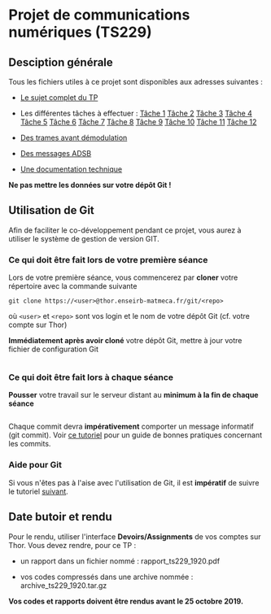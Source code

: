 # Projet de communications numériques (TS229)

## Desciption générale
Tous les fichiers utiles à ce projet sont disponibles aux adresses suivantes :

* [Le sujet complet du TP](https://thor.enseirb-matmeca.fr/ruby/submissions/2062/download/88fb37ed4f9059840de3d5b7b09f9cdde897140b1df62ed995ae92cd500dd286)

* Les différentes tâches à effectuer : [Tâche 1](https://thor.enseirb-matmeca.fr/ruby/submissions/2063/download/74d4648f1aac00760f34dc21c69b8c9ab34fd91f829811dad0d3c6f3df2523bb) [Tâche 2](https://thor.enseirb-matmeca.fr/ruby/submissions/2064/download/920f7b71a526c4540b38d59c056370a8ddd7908db031d8cbab926c8da2a89f2b) [Tâche 3](https://thor.enseirb-matmeca.fr/ruby/submissions/2065/download/afadf1dbedea221e264ba67be614c4a972d2a3bde3c4302f2fce92ca5e0752cc) [Tâche 4](https://thor.enseirb-matmeca.fr/ruby/submissions/2066/download/c449206ec5af421d08c34c3240fa87b1e17f05bb19dfac1008c19e31528289b7) [Tâche 5](https://thor.enseirb-matmeca.fr/ruby/submissions/2067/download/fe1880743089a3742f855d6cdcb32225d5c6e0b8cc10aedd3e4b0157248883a2) [Tâche 6](https://thor.enseirb-matmeca.fr/ruby/submissions/2068/download/c6e38152f59a512f6430133dd3999fa73578eed13d829ef52eb4010b46d73478) [Tâche 7](https://thor.enseirb-matmeca.fr/ruby/submissions/2069/download/f700a3f6fcc4ac380089dbc09f181e6aa0c0fe2ee0e13ba552af033797d992b6) [Tâche 8](https://thor.enseirb-matmeca.fr/ruby/submissions/2070/download/86482a8f9f0b62cc5fcbb1727732d057d60d466983d29a439ab4f3ce73e848e8) [Tâche 9](https://thor.enseirb-matmeca.fr/ruby/submissions/2071/download/a0f3c1042df2336c3698be9ef55000e6d9d3948749e19e361ec42d95b027caf3) [Tâche 10](https://thor.enseirb-matmeca.fr/ruby/submissions/2072/download/6fab55d5455acb9cbd9c745d658db8ae25874b0248dd8070ca1f3219da4d6e35) [Tâche 11](https://thor.enseirb-matmeca.fr/ruby/submissions/2073/download/62a6cbe9b0c38e6f0627091d93c306b93336444792956bf2dc2d84fb6bc89b01) [Tâche 12](https://thor.enseirb-matmeca.fr/ruby/submissions/2074/download/e93b88dede0713d1e63b62b4e5dba95bd0f241ddead012cbbf26a0daa039ec2b)  

* [Des trames avant démodulation](https://thor.enseirb-matmeca.fr/ruby/submissions/2075/download/9f9a0fd1a51c10addd79dd4fab8d3b48b26238829ffb0f5a1d427c5e94e68deb)

* [Des messages ADSB](https://thor.enseirb-matmeca.fr/ruby/submissions/2076/download/127286e770a32ee45991d65a0c86b87f246149abd85f10f805b654bec27cbddc)

* [Une documentation technique](https://thor.enseirb-matmeca.fr/ruby/submissions/2077/download/326c5324ffb1f58b86481b5ece787d3f2fd61b3e07d2a663b02f6312e0647c57)

**Ne pas mettre les données sur votre dépôt Git !**

## Utilisation de Git

 Afin de faciliter le co-développement pendant ce projet, vous aurez à utiliser le système de gestion de version GIT. 

### Ce qui doit être fait lors de votre première séance
Lors de votre première séance, vous commencerez par **cloner** votre répertoire avec la commande suivante

``` 
git clone https://<user>@thor.enseirb-matmeca.fr/git/<repo>
```

où `<user>` et `<repo>` sont vos login et le nom de votre dépôt Git (cf. votre compte sur Thor)

**Immédiatement après avoir cloné** votre dépôt Git, mettre à jour votre fichier de configuration Git

``` ssh ssh.enseirb-matmeca.fr /net/ens/renault/local/bin/init-gitconfig.sh > ~/.gitconfig
```

### Ce qui doit être fait lors à chaque séance

**Pousser** votre travail sur le serveur distant au **minimum à la fin de chaque séance** 

``` git push origin master
```

Chaque commit devra **impérativement** comporter un message informatif (git commit). Voir [ce tutoriel](https://chris.beams.io/posts/git-commit/) pour un guide de bonnes pratiques concernant les commits.

### Aide pour Git
Si vous n'êtes pas à l'aise avec l'utilisation de Git, il est **impératif** de suivre le tutoriel [suivant](http://www.labri.fr/perso/renault/working/teaching/projets/git.php).

## Date butoir et rendu
Pour le rendu, utiliser l'interface **Devoirs/Assignments** de vos comptes sur Thor. Vous devez rendre, pour ce TP : 

* un rapport dans un fichier nommé : rapport_ts229_1920.pdf

* vos codes compressés dans une archive nommée : archive_ts229_1920.tar.gz

**Vos codes et rapports doivent être rendus avant le 25 octobre 2019.**
